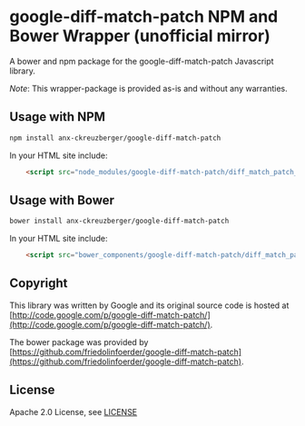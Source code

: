google-diff-match-patch NPM and Bower Wrapper (unofficial mirror)
=================================================================

A bower and npm package for the google-diff-match-patch Javascript library.

*Note*: This wrapper-package is provided as-is and without any warranties. 

## Usage with NPM
```bash
npm install anx-ckreuzberger/google-diff-match-patch
```

In your HTML site include:
```html
    <script src="node_modules/google-diff-match-patch/diff_match_patch_uncompressed.js"></script>
```

## Usage with Bower
```bash
bower install anx-ckreuzberger/google-diff-match-patch
```

In your HTML site include:
```html
    <script src="bower_components/google-diff-match-patch/diff_match_patch.js"></script>
```

## Copyright
This library was written by Google and its original source code is hosted at [http://code.google.com/p/google-diff-match-patch/](http://code.google.com/p/google-diff-match-patch/).

The bower package was provided by [https://github.com/friedolinfoerder/google-diff-match-patch](https://github.com/friedolinfoerder/google-diff-match-patch).

## License
Apache 2.0 License, see [LICENSE](LICENSE)